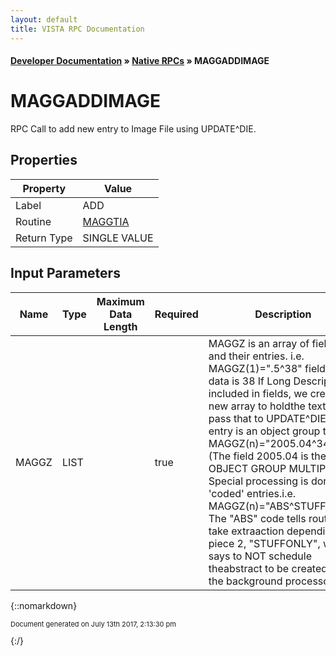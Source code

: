 ```yaml
---
layout: default
title: VISTA RPC Documentation
---
```


#### [Developer Documentation](../index) &#187; [Native RPCs](TableOfContents) &#187; MAGGADDIMAGE<br/>
# MAGGADDIMAGE

RPC Call to add new entry to Image File using UPDATE^DIE.

## Properties

Property | Value
--- | ---
Label | ADD
Routine | [MAGGTIA](http://code.osehra.org/dox/Routine_MAGGTIA_source.html)
Return Type | SINGLE VALUE


## Input Parameters

Name | Type | Maximum Data Length | Required | Description
--- | --- | --- | --- | ---
MAGGZ | LIST |  | true | MAGGZ is an array of fields and their entries.   i.e. MAGGZ(1)&#x3D;&quot;.5^38&quot;   field .5   data is 38 If Long Description is included in fields, we create a new array to holdthe text, and pass that to UPDATE^DIE. If this entry is an object group then MAGGZ(n)&#x3D;&quot;2005.04^344&quot;(The field 2005.04 is the OBJECT GROUP MULTIPLE.) Special processing is done to &#x27;coded&#x27; entries.i.e. MAGGZ(n)&#x3D;&quot;ABS^STUFFONLY&quot;  The &quot;ABS&quot; code tells routine to take extraaction depending on piece 2, &quot;STUFFONLY&quot;, which says to NOT schedule theabstract to be created by the background processor.



{::nomarkdown} <br/><p style="font-size: 11px">Document generated on July 13th 2017, 2:13:30 pm</p>{:/}